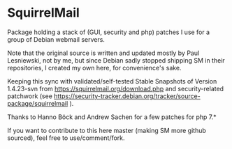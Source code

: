 # SquirrelMail

Package holding a stack of (GUI, security and php) patches I use for a group of Debian webmail servers.

Note that the original source is written and updated mostly by Paul Lesniewski, not by me, but since Debian sadly stopped shipping SM in their repositories, I created my own here, for convenience's sake.

Keeping this sync with validated/self-tested Stable Snapshots of Version 1.4.23-svn from https://squirrelmail.org/download.php and security-related patchwork (see https://security-tracker.debian.org/tracker/source-package/squirrelmail ).

Thanks to Hanno Böck and Andrew Sachen for a few patches for php 7.*

If you want to contribute to this here master (making SM more github sourced), feel free to use/comment/fork.
